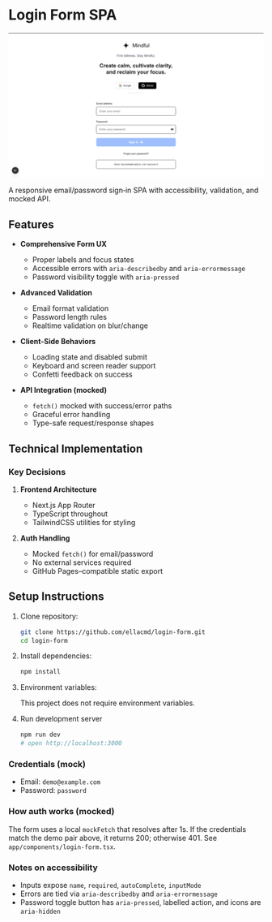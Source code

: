 # Login Form SPA

![Demo Screenshot](/public/screenshot.png)

A responsive email/password sign‑in SPA with accessibility, validation, and mocked API.

## Features

-   **Comprehensive Form UX**

    -   Proper labels and focus states
    -   Accessible errors with `aria-describedby` and `aria-errormessage`
    -   Password visibility toggle with `aria-pressed`

-   **Advanced Validation**

    -   Email format validation
    -   Password length rules
    -   Realtime validation on blur/change

-   **Client-Side Behaviors**

    -   Loading state and disabled submit
    -   Keyboard and screen reader support
    -   Confetti feedback on success

-   **API Integration (mocked)**
    -   `fetch()` mocked with success/error paths
    -   Graceful error handling
    -   Type-safe request/response shapes

## Technical Implementation

### Key Decisions

1. **Frontend Architecture**

    - Next.js App Router
    - TypeScript throughout
    - TailwindCSS utilities for styling

2. **Auth Handling**

    - Mocked `fetch()` for email/password
    - No external services required
    - GitHub Pages–compatible static export


## Setup Instructions

1. Clone repository:

    ```bash
    git clone https://github.com/ellacmd/login-form.git
    cd login-form
    ```

2. Install dependencies:

    ```bash
    npm install
    ```

3. Environment variables:

    This project does not require environment variables.

4. Run development server

    ```bash
    npm run dev
    # open http://localhost:3000
    ```


### Credentials (mock)

-   Email: `demo@example.com`
-   Password: `password`

### How auth works (mocked)

The form uses a local `mockFetch` that resolves after 1s. If the credentials match the demo pair above, it returns 200; otherwise 401. See `app/components/login-form.tsx`.




### Notes on accessibility

-   Inputs expose `name`, `required`, `autoComplete`, `inputMode`
-   Errors are tied via `aria-describedby` and `aria-errormessage`
-   Password toggle button has `aria-pressed`, labelled action, and icons are `aria-hidden`
